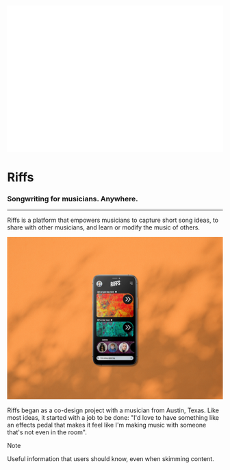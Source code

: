 ![The Riffs logo.](/assets/Riffs_logo.png)
# Riffs
### Songwriting for musicians. Anywhere.
---
Riffs is a platform that empowers musicians to capture short song ideas, to share with other musicians, and learn or modify the music of others.

![Screenshot of the Riffs app home screen.](/assets/Riffs_Home-Screen.jpg)

Riffs began as a co-design project with a musician from Austin, Texas. Like most ideas, it started with a job to be done: "I'd love to have something like an effects pedal that makes it feel like I'm making music with someone that's not even in the room".

> [!NOTE]
> Useful information that users should know, even when skimming content.
